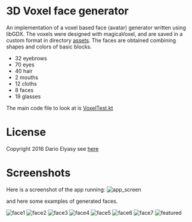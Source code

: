 # 3D Voxel face generator 
An implementation of a voxel based face (avatar) generator written using libGDX.
The voxels were designed with magicaVoxel, and are saved in a custom format in directory [assets](android/assets/data/vox).
The faces are obtained combining shapes and colors of basic blocks.
- 32 eyebrows
- 70 eyes
- 40 hair
- 2 mouths
- 12 cloths
- 8 faces
- 19 glasses

The main code file to look at is [VoxelTest.kt](android/src/com/mygdx/game/voxel/VoxelTest.kt)

# License
Copyright 2016 Dario Elyasy see [here](LICENSE)

# Screenshots
Here is a screenshot of the app running:
![app_screen](https://github.com/beyondeye/voxel_face_generator/assets/5619462/5ed4c736-b846-4771-821e-bf52f215786b)


and here some examples of generated faces.

![face1](https://github.com/beyondeye/voxel_face_generator/assets/5619462/0cf00202-727a-4cb6-8a16-d11533aa41e7)
![face2](https://github.com/beyondeye/voxel_face_generator/assets/5619462/ba774197-6ddc-4274-9503-c21d18f1270e)
![face3](https://github.com/beyondeye/voxel_face_generator/assets/5619462/8051f76e-62f8-4ca9-8cc6-0fae9ca477d9)
![face4](https://github.com/beyondeye/voxel_face_generator/assets/5619462/b5628dac-f29e-4500-a16b-e8c88eba3351)
![face5](https://github.com/beyondeye/voxel_face_generator/assets/5619462/81258529-59a9-4e8d-857d-6aee56a6dc12)
![face6](https://github.com/beyondeye/voxel_face_generator/assets/5619462/20e987c9-78d2-4ed0-964f-7ed88a42f3fa)
![face7](https://github.com/beyondeye/voxel_face_generator/assets/5619462/402414b4-363e-4148-8bc2-373afdb6ab54)
![featured](https://github.com/beyondeye/voxel_face_generator/assets/5619462/6eac5359-97ea-4415-8b96-9fe57cbfd0ba)


